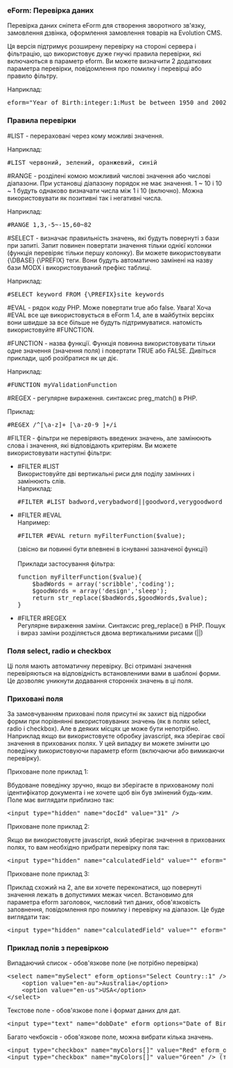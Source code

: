 
<meta http-equiv="Content-Type" content="text/html; charset=utf-8">
<h3>eForm: Перевірка даних </h3> 
Перевірка даних сніпета eForm для створення зворотного зв'язку, замовлення дзвінка, оформлення замовлення товарів на Evolution CMS.
<br>
<p>Ця версія підтримує розширену перевірку на стороні сервера і фільтрацію, що використовує дуже гнучкі правила перевірки, які включаються в параметр eform. Ви можете визначити 2 додаткових параметра перевірки, повідомлення про помилку і перевірці або правило фільтру.</p>
<p>Наприклад:</p>
<pre class="brush: html;">eform="Year of Birth:integer:1:Must be between 1950 and 2002:#RANGE 1950-2002"</pre>

<h3 class="sub-header text-bold">Правила перевірки</h3>
<p><span class="text-bold">#LIST</span> - перераховані через кому можливі значення.</p>
<p>Наприклад:</p>
<pre class="brush: html;">#LIST червоний, зелений, оранжевий, синій</pre>
<p><span class="text-bold">#RANGE</span> - розділені комою можливий числові значення або числові діапазони. При установці діапазону порядок не має значення. 1 ~ 10 і 10 ~ 1 будуть однаково визначати числа між 1 і 10 (включно). Можна використовувати як позитивні так і негативні числа.</p>
<p>Наприклад:</p>
<pre class="brush: html;">#RANGE 1,3,-5~-15,60~82</pre>
<p><span class="text-bold">#SELECT</span> - визначає правильність значень, які будуть повернуті з бази при запиті. Запит повинен повертати значення тільки однієї колонки (функція перевіряє тільки першу колонку). Ви можете використовувати {\DBASE} {\PREFIX} теги. Вони будуть автоматично замінені на назву бази MODX і використовуваний префікс таблиці.</p>
<p>Наприклад:</p>
<pre class="brush: html;">#SELECT keyword FROM {\PREFIX}site_keywords</pre>
<p><span class="text-bold">#EVAL</span> - рядок коду PHP. Може повертати true або false. Увага! Хоча #EVAL все ще використовується в eForm 1.4, але в майбутніх версіях вони швидше за все більше не будуть підтримуватися. натомість використовуйте #FUNCTION.</p>
<p><span class="text-bold">#FUNCTION</span> - назва функції. Функція повинна використовувати тільки одне значення (значення поля) і повертати TRUE або FALSE. Дивіться приклади, щоб розібратися як це діє.</p>
<p>Наприклад:</p>
<pre class="brush: html;">#FUNCTION myValidationFunction</pre>
<p><span class="text-bold">#REGEX</span> - регулярне вираження. синтаксис preg_match() в PHP.</p>
<p>Приклад:</p>
<pre class="brush: html;">#REGEX /^[\a-z]+ [\a-z0-9_]+/i</pre>
<p><span class="text-bold">#FILTER</span> - фільтри не перевіряють введених значень, але замінюють слова і значення, які відповідають критеріям. Ви можете використовувати наступні фільтри:</p>
<ul>
	<li>#FILTER #LIST<br> Використовуйте дві вертикальні риси для поділу замінних і замінюють слів.<br> Наприклад:
		<pre class="brush: html;">#FILTER #LIST badword,verybadword||goodword,verygoodword</pre>
	</li>
	<li>#FILTER #EVAL<br> Например:
		<pre class="brush: html;">#FILTER #EVAL return myFilterFunction($value);</pre>
		<p>(звісно ви повинні бути впевнені в існуванні зазначеної функції)<br><br>Приклади застосування фільтра:</p>
		<pre class="brush: php;">function myFilterFunction($value){
	$badWords = array('scribble','coding');
	$goodWords = array('design','sleep');
	return str_replace($badWords,$goodWords,$value);
}</pre>
	</li>
	<li>#FILTER #REGEX<br> Регулярне вираження заміни. Синтаксис preg_replace() в PHP. Пошук і вираз заміни розділяється двома вертикальними рисами (||)</li>
</ul>

<h3 class="sub-header text-bold">Поля select, radio и checkbox</h3>
<p>Ці поля мають автоматичну перевірку. Всі отримані значення перевіряються на відповідність встановленими вами в шаблоні форми. Це дозволяє уникнути додавання сторонніх значень в ці поля.</p>

<h3 class="sub-header text-bold">Приховані поля</h3>
<p>За замовчуванням приховані поля присутні як захист від підробки форми при порівнянні використовуваних значень (як в полях select, radio і checkbox). Але в деяких місцях це може бути непотрібно. Наприклад якщо ви використовуєте обробку javascript, яка зберігає свої значення в прихованих полях. У цей випадку ви можете змінити цю поведінку використовуючи параметр eform (включаючи або вимикаючи перевірку).</p>
<p>Приховане поле приклад 1:</p>
<p>Вбудоване поведінку зручно, якщо ви зберігаєте в прихованому полі ідентифікатор документа і не хочете щоб він був змінений будь-ким. Поле має виглядати приблизно так:</p>
<pre class="brush: html;">&lt;input type="hidden" name="docId" value="31" /&gt;</pre>
<p>Приховане поле приклад 2:</p>
<p>Якщо ви використовуєте javascript, який зберігає значення в прихованих полях, то вам необхідно прибрати перевірку поля так:</p>
<pre class="brush: html;">&lt;input type="hidden" name="calculatedField" value="" eform="::0::" /&gt;</pre>
<p>Приховане поле приклад 3:</p>
<p>Приклад схожий на 2, але ви хочете переконатися, що повернуті значення лежать в допустимих межах чисел. Встановимо для параметра eform заголовок, числовий тип даних, обов'язковість заповнення, повідомлення про помилку і перевірку на діапазон. Це буде виглядати так:</p>
<pre class="brush: html;">&lt;input type="hidden" name="calculatedField" value="" eform="Calculated Value:integer:1:Calculation out of range:#RANGE 1-10" /&gt;</pre>

<h3 class="sub-header text-bold">Приклад полів з перевіркою</h3>
<p>Випадаючий список - обов'язкове поле (не потрібно перевірка)</p>
<pre class="brush: html;">
&lt;select name="mySelect" eform_options="Select Country::1" /&gt; (тип даних не визначений)
	&lt;option value="en-au"&gt;Australia&lt;/option&gt;
	&lt;option value="en-us"&gt;USA&lt;/option&gt;
&lt;/select&gt;
</pre>
<p>Текстове поле - обов'язкове поле і формат даних для дат.</p>
<pre class="brush: html;">&lt;input type="text" name="dobDate" eform_options="Date of Birth:date:1:@EVAL return (strtotime($value)!==-1)?true:false;" /&gt;</pre>
<p>Багато чекбоксів - обов'язкове поле, можна вибрати кілька значень.</p>
<pre class="brush: html;">
&lt;input type="checkbox" name="myColors[]" value="Red" eform_options="Colors::1" /&gt; (тип даних не визначений)
&lt;input type="checkbox" name="myColors[]" value="Green" /&gt; (тип даних не визначений)
</pre>
